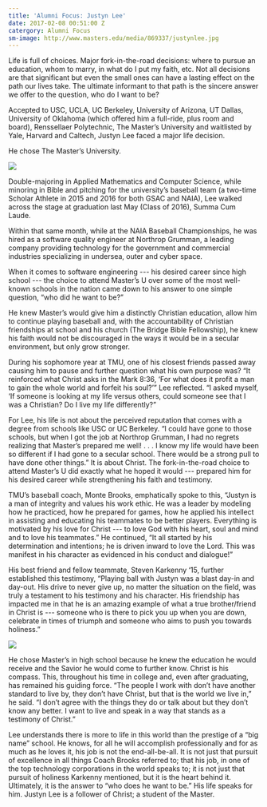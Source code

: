 ```yaml
---
title: 'Alumni Focus: Justyn Lee'
date: 2017-02-08 00:51:00 Z
catergory: Alumni Focus
sm-image: http://www.masters.edu/media/869337/justynlee.jpg
---
```


Life is full of choices. Major fork-in-the-road decisions: where to pursue an education, whom to marry, in what do I put my faith, etc. Not all decisions are that significant but even the small ones can have a lasting effect on the path our lives take. The ultimate informant to that path is the sincere answer we offer to the question, who do I want to be?

Accepted to USC, UCLA, UC Berkeley, University of Arizona, UT Dallas, University of Oklahoma (which offered him a full-ride, plus room and board), Renssellaer Polytechnic, The Master’s University and waitlisted by Yale, Harvard and Caltech, Justyn Lee faced a major life decision.

He chose The Master’s University.

![](http://www.masters.edu/media/869337/justynlee.jpg?width=500&height=320)

Double-majoring in Applied Mathematics and Computer Science, while minoring in Bible and pitching for the university’s baseball team (a two-time Scholar Athlete in 2015 and 2016 for both GSAC and NAIA), Lee walked across the stage at graduation last May (Class of 2016), Summa Cum Laude.

Within that same month, while at the NAIA Baseball Championships, he was hired as a software quality engineer at Northrop Grumman, a leading company providing technology for the government and commercial industries specializing in undersea, outer and cyber space.

When it comes to software engineering --- his desired career since high school --- the choice to attend Master’s U over some of the most well-known schools in the nation came down to his answer to one simple question, “who did he want to be?”

He knew Master’s would give him a distinctly Christian education, allow him to continue playing baseball and, with the accountability of Christian friendships at school and his church (The Bridge Bible Fellowship), he knew his faith would not be discouraged in the ways it would be in a secular environment, but only grow stronger.

During his sophomore year at TMU, one of his closest friends passed away causing him to pause and further question what his own purpose was? “It reinforced what Christ asks in the Mark 8:36, ‘For what does it profit a man to gain the whole world and forfeit his soul?’” Lee reflected. “I asked myself, ‘If someone is looking at my life versus others, could someone see that I was a Christian? Do I live my life differently?”

For Lee, his life is not about the perceived reputation that comes with a degree from schools like USC or UC Berkeley. “I could have gone to those schools, but when I got the job at Northrop Grumman, I had no regrets realizing that Master’s prepared me well! . . . I know my life would have been so different if I had gone to a secular school. There would be a strong pull to have done other things.” It is about Christ. The fork-in-the-road choice to attend Master’s U did exactly what he hoped it would --- prepared him for his desired career while strengthening his faith and testimony.

TMU’s baseball coach, Monte Brooks, emphatically spoke to this, “Justyn is a man of integrity and values his work ethic. He was a leader by modeling how he practiced, how he prepared for games, how he applied his intellect in assisting and educating his teammates to be better players. Everything is motivated by his love for Christ --- to love God with his heart, soul and mind and to love his teammates.” He continued, “It all started by his determination and intentions; he is driven inward to love the Lord. This was manifest in his character as evidenced in his conduct and dialogue!”

His best friend and fellow teammate, Steven Karkenny ‘15, further established this testimony, “Playing ball with Justyn was a blast day-in and day-out. His drive to never give up, no matter the situation on the field, was truly a testament to his testimony and his character. His friendship has impacted me in that he is an amazing example of what a true brother/friend in Christ is --- someone who is there to pick you up when you are down, celebrate in times of triumph and someone who aims to push you towards holiness.”

![](http://www.masters.edu/media/869338/img_4965.jpg?width=500&height=369.384765625)

He chose Master’s in high school because he knew the education he would receive and the Savior he would come to further know. Christ is his compass. This, throughout his time in college and, even after graduating, has remained his guiding force. “The people I work with don’t have another standard to live by, they don’t have Christ, but that is the world we live in,” he said. “I don’t agree with the things they do or talk about but they don’t know any better. I want to live and speak in a way that stands as a testimony of Christ.”

Lee understands there is more to life in this world than the prestige of a “big name” school. He knows, for all he will accomplish professionally and for as much as he loves it, his job is not the end-all-be-all. It is not just that pursuit of excellence in all things Coach Brooks referred to; that his job, in one of the top technology corporations in the world speaks to; it is not just that pursuit of holiness Karkenny mentioned, but it is the heart behind it. Ultimately, it is the answer to “who does he want to be.” His life speaks for him. Justyn Lee is a follower of Christ; a student of the Master.
